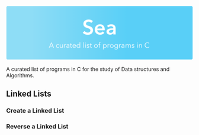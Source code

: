 ![alt text](https://github.com/AamirAnwar/Sea/blob/master/resources/Logo.png "Logo")

A curated list of programs in C for the study of Data structures and Algorithms. 

## Linked Lists

### Create a Linked List

### Reverse a Linked List
